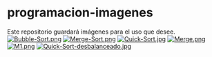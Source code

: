 # programacion-imagenes
Este repositorio guardará imágenes para el uso que desee. 
[![Bubble-Sort.png](https://i.postimg.cc/hGMyPdJt/Bubble-Sort.png)](https://postimg.cc/v1gL0DLJ)
[![Merge-Sort.png](https://i.postimg.cc/Lssj7kY2/Merge-Sort.png)](https://postimg.cc/v4p1xVtN)
[![Quick-Sort.jpg](https://i.postimg.cc/Yq6rcJYz/Quick-Sort.jpg)](https://postimg.cc/bsvckV6Z)
[![Merge.png](https://i.postimg.cc/ZRh8KWVM/Merge.png)](https://postimg.cc/67Y2Mpsr)
[![M1.png](https://i.postimg.cc/pXYXgpFd/M1.png)](https://postimg.cc/xc82mjgr)
[![Quick-Sort-desbalanceado.jpg](https://i.postimg.cc/yNkzLdKW/Quick-Sort-desbalanceado.jpg)](https://postimg.cc/67JS3ByN)
